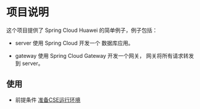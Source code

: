 # 项目说明 

这个项目提供了 Spring Cloud Huawei 的简单例子，例子包括：

* server
  使用 Spring Cloud 开发一个 数据库应用。

* gateway
  使用 Spring Cloud Gateway 开发一个网关， 网关将所有请求转发到 server。

## 使用

* 前提条件
  [准备CSE运行环境](CSE-ENV_CN.md)
